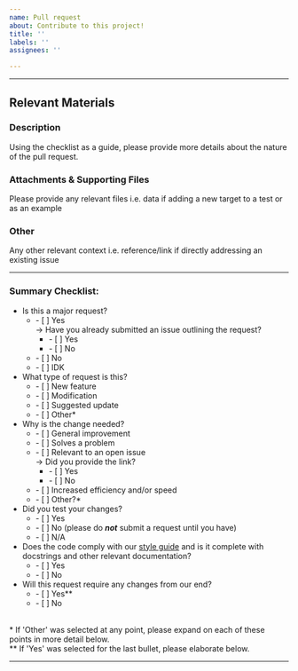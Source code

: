 ```yaml
---
name: Pull request
about: Contribute to this project!
title: ''
labels: ''
assignees: ''

---
```


------

## Relevant Materials

### Description

Using the checklist as a guide, please provide more details about the nature of the pull request. 

### Attachments & Supporting Files

Please provide any relevant files i.e. data if adding a new target to a test or as an example

### Other

Any other relevant context i.e. reference/link if directly addressing an existing issue

------

### Summary Checklist:

- Is this a major request? <ul><li>- [ ] Yes <br/> &rightarrow; Have you already submitted an issue outlining the request?<ul><li>- [ ] Yes</li><li>- [ ] No</li></ul></li><li>- [ ] No</li><li>- [ ] IDK</li></ul>
- What type of request is this? <ul><li>- [ ] New feature</li><li>- [ ] Modification</li><li>- [ ] Suggested update</li><li>- [ ] Other*</li></ul>
- Why is the change needed? <ul><li>- [ ] General improvement</li><li>- [ ] Solves a problem </li><li>- [ ] Relevant to an open issue <br/> &rightarrow; Did you provide the link?<ul><li>- [ ] Yes</li><li>- [ ] No</li></ul></li><li>- [ ] Increased efficiency and/or speed</li><li>- [ ] Other?*</li></ul>
- Did you test your changes? <ul><li>- [ ] Yes</li><li>- [ ] No (please do ***not*** submit a request until you have)</li><li>- [ ] N/A</li></ul>
- Does the code comply with our [style guide](https://github.com/ashleychontos/pySYD/blob/master/CONTRIBUTING.md) and is it complete with docstrings and other relevant documentation? <ul><li>- [ ] Yes</li><li>- [ ] No</li></ul>
- Will this request require any changes from our end? <ul><li>- [ ] Yes**</li><li>- [ ] No</li></ul>
<br/>
* If 'Other' was selected at any point, please expand on each of these points in more detail below. <br/>** If 'Yes' was selected for the last bullet, please elaborate below. 

------
